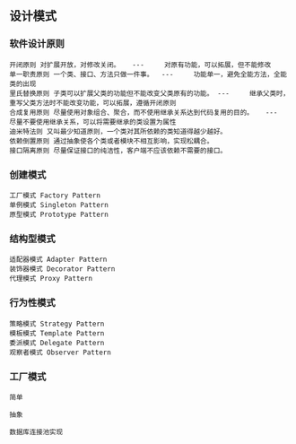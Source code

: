 ## 设计模式

### 软件设计原则

    开闭原则 对扩展开放，对修改关闭。   ---     对原有功能，可以拓展，但不能修改
    单一职责原则 一个类、接口、方法只做一件事。  ---     功能单一，避免全能方法，全能类的出现
    里氏替换原则 子类可以扩展父类的功能但不能改变父类原有的功能。 ---     继承父类时，重写父类方法时不能改变功能，可以拓展，遵循开闭原则
    合成复用原则 尽量使用对象组合、聚合，而不使用继承关系达到代码复用的目的。   ---     尽量不要使用继承关系，可以将需要继承的类设置为属性
    迪米特法则 又叫最少知道原则，一个类对其所依赖的类知道得越少越好。
    依赖倒置原则 通过抽象使各个类或者模块不相互影响，实现松耦合。
    接口隔离原则 尽量保证接口的纯洁性，客户端不应该依赖不需要的接口。
### 创建模式
    工厂模式 Factory Pattern 
    单例模式 Singleton Pattern 
    原型模式 Prototype Pattern 
### 结构型模式
    适配器模式 Adapter Pattern 
    装饰器模式 Decorator Pattern 
    代理模式 Proxy Pattern 
### 行为性模式 
    策略模式 Strategy Pattern 
    模板模式 Template Pattern 
    委派模式 Delegate Pattern 
    观察者模式 Observer Pattern

### 工厂模式
    简单
    
    抽象
    
    数据库连接池实现